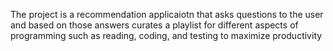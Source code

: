 The project is a recommendation applicaiotn that asks questions to the user and based on those answers curates a playlist for different aspects of programming such as reading, coding, and testing to maximize productivity
